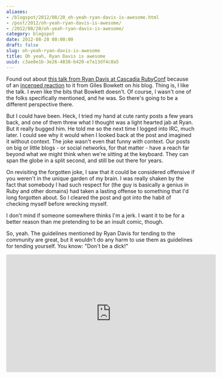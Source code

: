 ```yaml
---
aliases:
- /blogspot/2012/08/20_oh-yeah-ryan-davis-is-awesome.html
- /post/2012/oh-yeah-ryan-davis-is-awesome/
- /2012/08/20/oh-yeah-ryan-davis-is-awesome/
category: blogspot
date: 2012-08-20 00:00:00
draft: false
slug: oh-yeah-ryan-davis-is-awesome
title: Oh yeah, Ryan Davis is awesome
uuid: c3ae8e1b-3e26-4838-b420-e7a13df4c8a5
---
```


[this talk from Ryan Davis at Cascadia RubyConf]: http://confreaks.com/videos/1085-cascadiaruby2012-occupy-ruby-why-we-need-to-moderate-the-1
[incensed reaction]: http://gilesbowkett.blogspot.com/2012/08/ryan-davis-you-are-idiot-liar-or-fool.html

Found out about [this talk from Ryan Davis at Cascadia RubyConf][] because of an [incensed reaction][] to it from Giles Bowkett on *his* blog. Thing is, I like the talk. I even like the bits that Bowkett doesn't. Of course, I wasn't one of the folks specifically mentioned, and he was. So there's going to be a different perspective there.
<!--more-->

But I could have been. Heck, I tried my hand at cute ranty posts a few years back, and one of them threw what I thought was a light hearted jab at Ryan.  But it really bugged him. He told me so the next time I logged into IRC, much later. I could see why it would when I looked back at the post and imagined it without context. The joke wasn't even that funny *with* context. Our posts on big or little blogs - or social networks, for that matter - have a reach far beyond what we might think when we're sitting at the keyboard. They can span the globe in a split second, and still be out there for years.

On revisiting the forgotten joke, I saw that it could be considered offensive if you weren't in the unique garden of my brain. I was really shaken by the fact that somebody I had such respect for (the guy is basically a genius in Ruby and other domains) had taken a lasting offense to something that I'd long forgotten about. So I cleared the post and got into the habit of checking myself before wrecking myself.

I don't mind if someone somewhere thinks I'm a jerk. I want it to be for a better reason than me pretending to be an insult comic, though.

So, yeah. The guidelines mentioned by Ryan Davis for tending to the community are great, but it wouldn't do any harm to use them as guidelines for tending yourself. You know: "Don't be a dick!"

<iframe width="560" height="315" src="https://www.youtube.com/embed/3fG4dDJAifo" title="YouTube video player" frameborder="0" allow="accelerometer; autoplay; clipboard-write; encrypted-media; gyroscope; picture-in-picture" allowfullscreen></iframe>